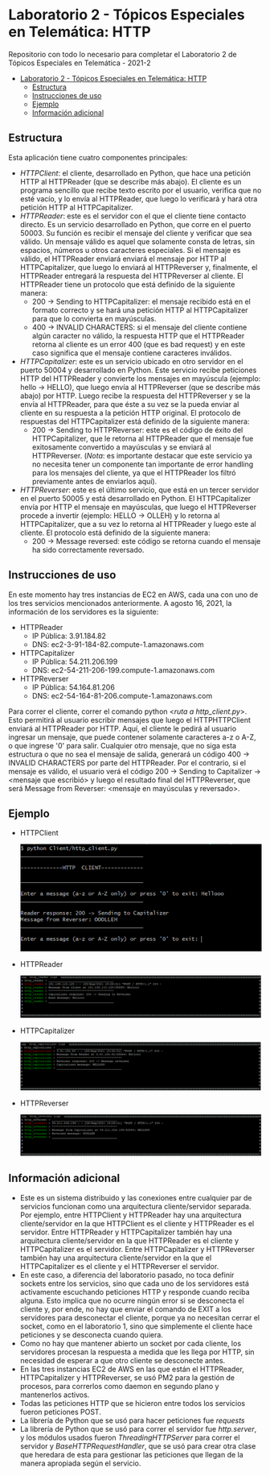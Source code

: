 # Laboratorio 2 - Tópicos Especiales en Telemática: HTTP
Repositorio con todo lo necesario para completar el Laboratorio 2 de Tópicos Especiales en Telemática - 2021-2

- [Laboratorio 2 - Tópicos Especiales en Telemática: HTTP](#laboratorio-2---tópicos-especiales-en-telemática-http)
  - [Estructura](#estructura)
  - [Instrucciones de uso](#instrucciones-de-uso)
  - [Ejemplo](#ejemplo)
  - [Información adicional](#información-adicional)

## Estructura
Esta aplicación tiene cuatro componentes principales:
* *HTTPClient*: el cliente, desarrollado en Python, que hace una petición HTTP al HTTPReader (que se describe más abajo). El cliente es un programa sencillo que recibe texto escrito por el usuario, verifica que no esté vacío, y lo envía al HTTPReader, que luego lo verificará y hará otra petición HTTP al HTTPCapitalizer.
* *HTTPReader*: este es el servidor con el que el cliente tiene contacto directo. Es un servicio desarrollado en Python, que corre en el puerto 50003. Su función es recibir el mensaje del cliente y verificar que sea válido. Un mensaje válido es aquel que solamente consta de letras, sin espacios, números u otros caracteres especiales. Si el mensaje es válido, el HTTPReader enviará enviará el mensaje por HTTP al HTTPCapitalizer, que luego lo enviará al HTTPReverser y, finalmente, el HTTPReader entregará la respuesta del HTTPReverser al cliente. El HTTPReader tiene un protocolo que está definido de la siguiente manera:
  * 200 -> Sending to HTTPCapitalizer: el mensaje recibido está en el formato correcto y se hará una petición HTTP al HTTPCapitalizer para que lo convierta en mayúsculas.
  * 400 -> INVALID CHARACTERS: si el mensaje del cliente contiene algún caracter no válido, la respuesta HTTP que el HTTPReader retorna al cliente es un error 400 (que es bad request) y en este caso significa que el mensaje contiene caracteres inválidos.
* *HTTPCapitalizer*: este es un servicio ubicado en otro servidor en el puerto 50004 y desarrollado en Python. Este servicio recibe peticiones HTTP del HTTPReader y convierte los mensajes en mayúscula (ejemplo: hello -> HELLO), que luego envía al HTTPReverser (que se describe más abajo) por HTTP. Luego recibe la respuesta del HTTPReverser y se la envía al HTTPReader, para que éste a su vez se la pueda enviar al cliente en su respuesta a la petición HTTP original. El protocolo de respuestas del HTTPCapitalizer está definido de la siguiente manera:
  * 200 -> Sending to HTTPReverser: este es el código de éxito del HTTPCapitalizer, que le retorna al HTTPReader que el mensaje fue exitosamente convertido a mayúsculas y se enviará al HTTPReverser. (_Nota_: es importante destacar que este servicio ya no necesita tener un componente tan importante de error handling para los mensajes del cliente, ya que el HTTPReader los filtró previamente antes de enviarlos aquí).
* *HTTPReverser*: este es el último servicio, que está en un tercer servidor en el puerto 50005 y está desarrollado en Python. El HTTPCapitalizer envía por HTTP el mensaje en mayúsculas, que luego el HTTPReverser procede a invertir (ejemplo: HELLO -> OLLEH) y lo retorna al HTTPCapitalizer, que a su vez lo retorna al HTTPReader y luego este al cliente. El protocolo está definido de la siguiente manera:
  * 200 -> Message reversed: este código se retorna cuando el mensaje ha sido correctamente reversado.

## Instrucciones de uso
En este momento hay tres instancias de EC2 en AWS, cada una con uno de los tres servicios mencionados anteriormente. A agosto 16, 2021, la información de los servidores es la siguiente:
* HTTPReader
  * IP Pública: 3.91.184.82
  * DNS: ec2-3-91-184-82.compute-1.amazonaws.com
* HTTPCapitalizer
  * IP Pública: 54.211.206.199
  * DNS: ec2-54-211-206-199.compute-1.amazonaws.com
* HTTPReverser
  * IP Pública: 54.164.81.206
  * DNS: ec2-54-164-81-206.compute-1.amazonaws.com

Para correr el cliente, correr el comando python \<_ruta a http_client.py_\>. Esto permitirá al usuario escribir mensajes que luego el HTTPHTTPClient enviará al HTTPReader por HTTP. Aquí, el cliente le pedirá al usuario ingresar un mensaje, que puede contener solamente caracteres a-z o A-Z, o que ingrese '0' para salir. Cualquier otro mensaje, que no siga esta estructura o que no sea el mensaje de salida, generará un código 400 -> INVALID CHARACTERS por parte del HTTPReader. Por el contrario, si el mensaje es válido, el usuario verá el código 200 -> Sending to Capitalizer -> \<mensaje que escribió\> y luego el resultado final del HTTPReverser, que será Message from Reverser: \<mensaje en mayúsculas y reversado\>.

## Ejemplo

* HTTPClient

  ![plot](Example%20Images/client-example.png)

* HTTPReader
  
  ![plot](Example%20Images/reader-example.png)

* HTTPCapitalizer
  
  ![plot](Example%20Images/capitalizer-example.png)

* HTTPReverser
  
  ![plot](Example%20Images/reverser-example.png)


## Información adicional

* Este es un sistema distribuido y las conexiones entre cualquier par de servicios funcionan como una arquitectura cliente/servidor separada. Por ejemplo, entre HTTPClient y HTTPReader hay una arquitectura cliente/servidor en la que HTTPClient es el cliente y HTTPReader es el servidor. Entre HTTPReader y HTTPCapitalizer también hay una arquitectura cliente/servidor en la que HTTPReader es el cliente y HTTPCapitalizer es el servidor. Entre HTTPCapitalizer y HTTPReverser también hay una arquitectura cliente/servidor en la que el HTTPCapitalizer es el cliente y el HTTPReverser el servidor.
* En este caso, a diferencia del laboratorio pasado, no toca definir sockets entre los servicios, sino que cada uno de los servidores está activamente escuchando peticiones HTTP y responde cuando reciba alguna. Esto implica que no ocurre ningún error si se desconecta el cliente y, por ende, no hay que enviar el comando de EXIT a los servidores para desconectar el cliente, porque ya no necesitan cerrar el socket, como en el laboratorio 1, sino que simplemente el cliente hace peticiones y se desconecta cuando quiera.
* Como no hay que mantener abierto un socket por cada cliente, los servidores procesan la respuesta a medida que les llega por HTTP, sin necesidad de esperar a que otro cliente se desconecte antes.
* En las tres instancias EC2 de AWS en las que están el HTTPReader, HTTPCapitalizer y HTTPReverser, se usó PM2 para la gestión de procesos, para correrlos como daemon en segundo plano y mantenerlos activos.
* Todas las peticiones HTTP que se hicieron entre todos los servicios fueron peticiones POST.
* La librería de Python que se usó para hacer peticiones fue _requests_
* La librería de Python que se usó para correr el servidor fue _http.server_, y los módulos usados fueron _ThreadingHTTPServer_ para correr el servidor y _BaseHTTPRequestHandler_, que se usó para crear otra clase que heredara de esta para gestionar las peticiones que llegan de la manera apropiada según el servicio.
